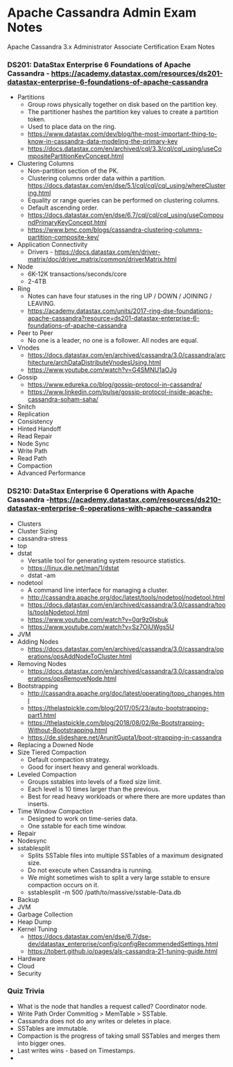 # Apache Cassandra Admin Exam Notes
Apache Cassandra 3.x Administrator Associate Certification Exam Notes


### DS201: DataStax Enterprise 6 Foundations of Apache Cassandra - https://academy.datastax.com/resources/ds201-datastax-enterprise-6-foundations-of-apache-cassandra ###
* Partitions
  * Group rows physically together on disk based on the partition key.
  * The partitioner hashes the partition key values to create a partition token.
  * Used to place data on the ring.
  * https://www.datastax.com/dev/blog/the-most-important-thing-to-know-in-cassandra-data-modeling-the-primary-key
  * https://docs.datastax.com/en/archived/cql/3.3/cql/cql_using/useCompositePartitionKeyConcept.html
* Clustering Columns
  * Non-partition section of the PK.
  * Clustering columns order data within a partition. https://docs.datastax.com/en/dse/5.1/cql/cql/cql_using/whereClustering.html
  * Equality or range queries can be performed on clustering columns.
  * Default ascending order.
  * https://docs.datastax.com/en/dse/6.7/cql/cql/cql_using/useCompoundPrimaryKeyConcept.html
  * https://www.bmc.com/blogs/cassandra-clustering-columns-partition-composite-key/
* Application Connectivity
  * Drivers - https://docs.datastax.com/en/driver-matrix/doc/driver_matrix/common/driverMatrix.html
* Node
  * 6K-12K transactions/seconds/core
  * 2-4TB
* Ring
  * Notes can have four statuses in the ring UP / DOWN / JOINING / LEAVING.
  * https://academy.datastax.com/units/2017-ring-dse-foundations-apache-cassandra?resource=ds201-datastax-enterprise-6-foundations-of-apache-cassandra
* Peer to Peer
  * No one is a leader, no one is a follower. All nodes are equal.
* Vnodes
  * https://docs.datastax.com/en/archived/cassandra/3.0/cassandra/architecture/archDataDistributeVnodesUsing.html
  * https://www.youtube.com/watch?v=G4SMNU1aOJg
* Gossip
  * https://www.edureka.co/blog/gossip-protocol-in-cassandra/
  * https://www.linkedin.com/pulse/gossip-protocol-inside-apache-cassandra-soham-saha/
* Snitch
* Replication
* Consistency
* Hinted Handoff
* Read Repair
* Node Sync
* Write Path
* Read Path
* Compaction
* Advanced Performance

### DS210: DataStax Enterprise 6 Operations with Apache Cassandra -https://academy.datastax.com/resources/ds210-datastax-enterprise-6-operations-with-apache-cassandra ###
* Clusters
* Cluster Sizing
* cassandra-stress
* top
* dstat
  * Versatile tool for generating system resource statistics.
  * https://linux.die.net/man/1/dstat
  * dstat -am
* nodetool
  * A command line interface for managing a cluster.
  * http://cassandra.apache.org/doc/latest/tools/nodetool/nodetool.html
  * https://docs.datastax.com/en/archived/cassandra/3.0/cassandra/tools/toolsNodetool.html
  * https://www.youtube.com/watch?v=0qr9z0lsbuk
  * https://www.youtube.com/watch?v=Sz7OiUWgs5U
* JVM
* Adding Nodes
  * https://docs.datastax.com/en/archived/cassandra/3.0/cassandra/operations/opsAddNodeToCluster.html
* Removing Nodes
  * https://docs.datastax.com/en/archived/cassandra/3.0/cassandra/operations/opsRemoveNode.html
* Bootstrapping
  * http://cassandra.apache.org/doc/latest/operating/topo_changes.html
  * https://thelastpickle.com/blog/2017/05/23/auto-bootstrapping-part1.html
  * https://thelastpickle.com/blog/2018/08/02/Re-Bootstrapping-Without-Bootstrapping.html
  * https://de.slideshare.net/ArunitGupta1/boot-strapping-in-cassandra
* Replacing a Downed Node
* Size Tiered Compaction
  * Default compaction strategy.
  * Good for insert heavy and general workloads.
* Leveled Compaction
  * Groups sstables into levels of a fixed size limit.
  * Each level is 10 times larger than the previous.
  * Best for read heavy workloads or where there are more updates than inserts.
* Time Window Compaction
  * Designed to work on time-series data.
  * One sstable for each time window.
* Repair
* Nodesync
* sstablesplit
  * Splits SSTable files into multiple SSTables of a maximum designated size.
  * Do not execute when Cassandra is running.
  * We might sometimes wish to split a very large sstable to ensure compaction occurs on it.
  * sstablesplit -m 500 /path/to/massive/sstable-Data.db
* Backup
* JVM
* Garbage Collection
* Heap Dump
* Kernel Tuning
  * https://docs.datastax.com/en/dse/6.7/dse-dev/datastax_enterprise/config/configRecommendedSettings.html
  * https://tobert.github.io/pages/als-cassandra-21-tuning-guide.html
* Hardware
* Cloud
* Security

### Quiz Trivia ###

* What is the node that handles a request called? Coordinator node.
* Write Path Order Commitlog > MemTable > SSTable.
* Cassandra does not do any writes or deletes in place.
* SSTables are immutable.
* Compaction is the progress of taking small SSTables and merges them into bigger ones.
* Last writes wins - based on Timestamps.
*
